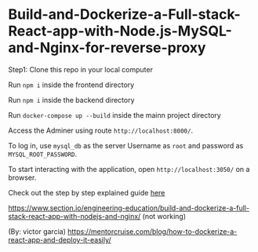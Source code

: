 # Build-and-Dockerize-a-Full-stack-React-app-with-Node.js-MySQL-and-Nginx-for-reverse-proxy

Step1:
Clone this repo in your local computer


Run `npm i` inside the frontend directory

Run `npm i` inside the backend directory

Run `docker-compose up --build` inside the mainn project directory

Access the Adminer using route `http://localhost:8000/`.


To log in, use `mysql_db` as the server Username as `root` and password as `MYSQL_ROOT_PASSWORD`.

To start interacting with the application, open `http://localhost:3050/` on a browser.

Check out the step by step explained guide [here](https://www.section.io/engineering-education/build-and-dockerize-a-full-stack-react-app-with-nodejs-and-nginx/)

https://www.section.io/engineering-education/build-and-dockerize-a-full-stack-react-app-with-nodejs-and-nginx/ (not working)

(By: victor garcia)
https://mentorcruise.com/blog/how-to-dockerize-a-react-app-and-deploy-it-easily/ 

